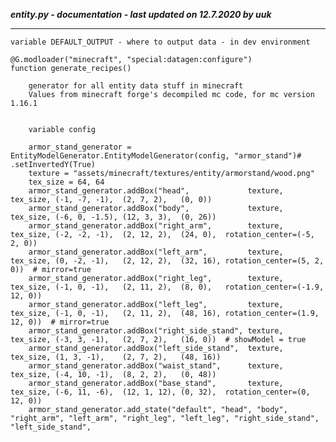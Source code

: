 ***entity.py - documentation - last updated on 12.7.2020 by uuk***
___

    variable DEFAULT_OUTPUT - where to output data - in dev environment

    @G.modloader("minecraft", "special:datagen:configure")
    function generate_recipes()
        
        generator for all entity data stuff in minecraft
        Values from minecraft forge's decompiled mc code, for mc version 1.16.1


        variable config
                                        
        armor_stand_generator = EntityModelGenerator.EntityModelGenerator(config, "armor_stand")# .setInvertedY(True)
        texture = "assets/minecraft/textures/entity/armorstand/wood.png"
        tex_size = 64, 64
        armor_stand_generator.addBox("head",             texture, tex_size, (-1, -7, -1),  (2, 7, 2),   (0, 0))
        armor_stand_generator.addBox("body",             texture, tex_size, (-6, 0, -1.5), (12, 3, 3),  (0, 26))
        armor_stand_generator.addBox("right_arm",        texture, tex_size, (-2, -2, -1),  (2, 12, 2),  (24, 0),  rotation_center=(-5, 2, 0))
        armor_stand_generator.addBox("left_arm",         texture, tex_size, (0, -2, -1),   (2, 12, 2),  (32, 16), rotation_center=(5, 2, 0))  # mirror=true
        armor_stand_generator.addBox("right_leg",        texture, tex_size, (-1, 0, -1),   (2, 11, 2),  (8, 0),   rotation_center=(-1.9, 12, 0))
        armor_stand_generator.addBox("left_leg",         texture, tex_size, (-1, 0, -1),   (2, 11, 2),  (48, 16), rotation_center=(1.9, 12, 0))  # mirror=true
        armor_stand_generator.addBox("right_side_stand", texture, tex_size, (-3, 3, -1),   (2, 7, 2),   (16, 0))  # showModel = true
        armor_stand_generator.addBox("left_side_stand",  texture, tex_size, (1, 3, -1),    (2, 7, 2),   (48, 16))
        armor_stand_generator.addBox("waist_stand",      texture, tex_size, (-4, 10, -1),  (8, 2, 2),   (0, 48))
        armor_stand_generator.addBox("base_stand",       texture, tex_size, (-6, 11, -6),  (12, 1, 12), (0, 32),  rotation_center=(0, 12, 0))
        armor_stand_generator.add_state("default", "head", "body", "right_arm", "left_arm", "right_leg", "left_leg", "right_side_stand", "left_side_stand",
